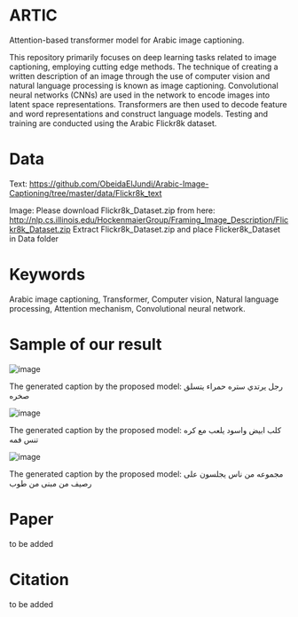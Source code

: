 # ARTIC
Attention-based transformer model for Arabic image captioning.

This repository primarily focuses on deep learning tasks related to image captioning, employing cutting edge methods. The technique of creating a written description of an image through the use of computer vision and natural language processing is known as image captioning. Convolutional neural networks (CNNs) are used in the network to encode images into latent space representations. Transformers are then used to decode feature and word representations and construct language models. Testing and training are conducted using the Arabic Flickr8k dataset. 

# Data
Text: https://github.com/ObeidaElJundi/Arabic-Image-Captioning/tree/master/data/Flickr8k_text

Image: Please download Flickr8k_Dataset.zip from here: http://nlp.cs.illinois.edu/HockenmaierGroup/Framing_Image_Description/Flickr8k_Dataset.zip
Extract Flickr8k_Dataset.zip and place Flicker8k_Dataset in Data folder

# Keywords
Arabic image captioning, Transformer, Computer vision, Natural language processing, Attention mechanism, Convolutional neural network.

# Sample of our result
![image](https://github.com/IsraaAbdullah/ARTIC/assets/47572412/fa2ac730-698d-4326-82f0-e9e70cf17544)

The generated caption by the proposed model:<start> رجل يرتدي ستره حمراء يتسلق صخره <end>

![image](https://github.com/IsraaAbdullah/ARTIC/assets/47572412/2c19d118-1fa4-4cad-af65-dcb42f54dac3)

The generated caption by the proposed model:<start> كلب ابيض واسود يلعب مع كره تنس فمه <end>

![image](https://github.com/IsraaAbdullah/ARTIC/assets/47572412/f621ab10-bec0-487f-80ad-bacf14865c5e)

The generated caption by the proposed model:<start> مجموعه من ناس يجلسون على رصيف من مبنى من طوب <end>

# Paper
to be added 

# Citation 
to be added 
